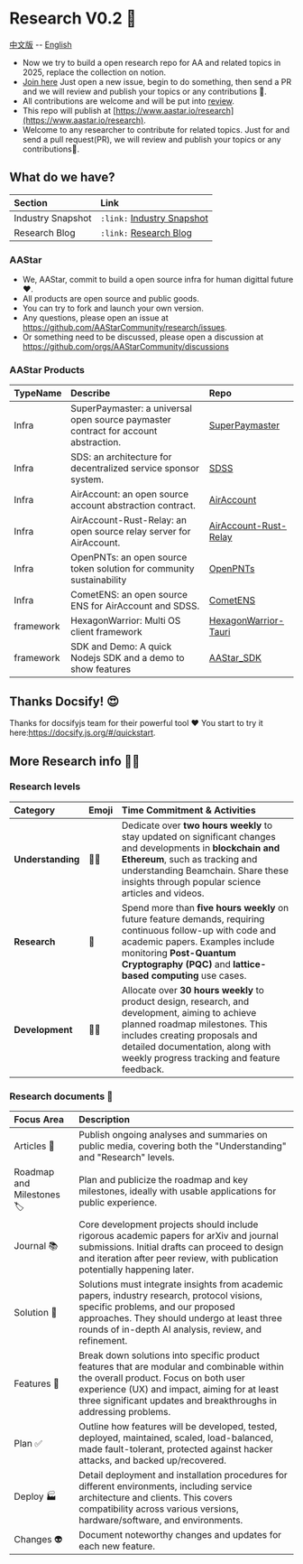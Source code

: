 # Research V0.2 :rocket:

[中文版](README_CN.md) -- [English](README.md)
- Now we try to build a open research repo for AA and related topics in 2025,
replace the collection on notion.
- [Join here](https://github.com/AAStarCommunity/research/issues) Just open a new
issue, begin to do something, then send a PR and we will review and publish your
topics or any contributions :carrot:.
- All contributions are welcome and will be put into
[review](https://github.com/AAStarCommunity/research/review).
- This repo will publish at
[https://www.aastar.io/research](https://www.aastar.io/research).
- Welcome to any researcher to contribute for related topics. Just for and send a pull request(PR), we will review and publish your topics or any contributions🥕.

## What do we have?

| Section                 | Link                                                                 |
| :---------------------- | :------------------------------------------------------------------- |
| Industry Snapshot | `:link:` [Industry Snapshot](industry/IndustryResearch.md)   |
| Research Blog      | `:link:` [Research Blog](blog/blog-board.md)                                |

### AAStar
- We, AAStar, commit to build a open source infra for human digittal future ❤️.
- All products are open source and public goods. 
- You can try to fork and launch your own version. 
- Any questions, please open an issue at https://github.com/AAStarCommunity/research/issues. 
- Or something need to be discussed, please open a discussion at https://github.com/orgs/AAStarCommunity/discussions

### AAStar Products

| TypeName  | Describe                                                  | Repo                                                       |
| :-------- | :-------------------------------------------------------- | :--------------------------------------------------------- |
| Infra     | SuperPaymaster: a universal open source paymaster contract for account abstraction. | [SuperPaymaster](https://github.com/AAStarCommunity/SuperPaymaster)     |
| Infra     | SDS: an architecture for decentralized service sponsor system. | [SDSS](https://github.com/AAStarCommunity/SDSS)                |
| Infra     | AirAccount: an open source account abstraction contract.    | [AirAccount](https://github.com/AAStarCommunity/AirAccount)          |
| Infra     | AirAccount-Rust-Relay: an open source relay server for AirAccount. | [AirAccount-Rust-Relay](https://github.com/AAStarCommunity/AirAccount-Rust-Relay) |
| Infra     | OpenPNTs: an open source token solution for community sustainability | [OpenPNTs](https://github.com/AAStarCommunity/OpenPNTs)            |
| Infra     | CometENS: an open source ENS for AirAccount and SDSS.     | [CometENS](https://github.com/AAStarCommunity/CometENS)            |
| framework | HexagonWarrior: Multi OS client framework                 | [HexagonWarrior-Tauri](https://github.com/AAStarCommunity/HexagonWarrior-Tauri)  |
| framework | SDK and Demo: A quick Nodejs SDK and a demo to show features | [AAStar_SDK](https://github.com/AAStarCommunity/AAStar_SDK)          |


## Thanks Docsify! 😍
Thanks for docsifyjs team for their powerful tool :heart: You start to try it
here:https://docsify.js.org/#/quickstart.

## More Research info :scientist:

### Research levels

| Category | Emoji | Time Commitment & Activities |
| :------- | :---- | :--------------------------- |
| **Understanding** | 🧑‍🎓 | Dedicate over **two hours weekly** to stay updated on significant changes and developments in **blockchain and Ethereum**, such as tracking and understanding Beamchain. Share these insights through popular science articles and videos. |
| **Research** | 🤿 | Spend more than **five hours weekly** on future feature demands, requiring continuous follow-up with code and academic papers. Examples include monitoring **Post-Quantum Cryptography (PQC)** and **lattice-based computing** use cases. |
| **Development** | 👷‍♂️ | Allocate over **30 hours weekly** to product design, research, and development, aiming to achieve planned roadmap milestones. This includes creating proposals and detailed documentation, along with weekly progress tracking and feature feedback. |

### Research documents 📂

| Focus Area                | Description                                                                                                                                                                                          |
| :------------------------ | :--------------------------------------------------------------------------------------------------------------------------------------------------------------------------------------------------- |
| Articles 🎯             | Publish ongoing analyses and summaries on public media, covering both the "Understanding" and "Research" levels.                                                                                     |
| Roadmap and Milestones 🏷️ | Plan and publicize the roadmap and key milestones, ideally with usable applications for public experience.                                                                                             |
| Journal 📚              | Core development projects should include rigorous academic papers for arXiv and journal submissions. Initial drafts can proceed to design and iteration after peer review, with publication potentially happening later. |
| Solution 💯             | Solutions must integrate insights from academic papers, industry research, protocol visions, specific problems, and our proposed approaches. They should undergo at least three rounds of in-depth AI analysis, review, and refinement. |
| Features 🎁             | Break down solutions into specific product features that are modular and combinable within the overall product. Focus on both user experience (UX) and impact, aiming for at least three significant updates and breakthroughs in addressing problems. |
| Plan ✅                 | Outline how features will be developed, tested, deployed, maintained, scaled, load-balanced, made fault-tolerant, protected against hacker attacks, and backed up/recovered.                            |
| Deploy 🏭               | Detail deployment and installation procedures for different environments, including service architecture and clients. This covers compatibility across various versions, hardware/software, and environments. |
| Changes 👽              | Document noteworthy changes and updates for each new feature.                                                                                                                                          |